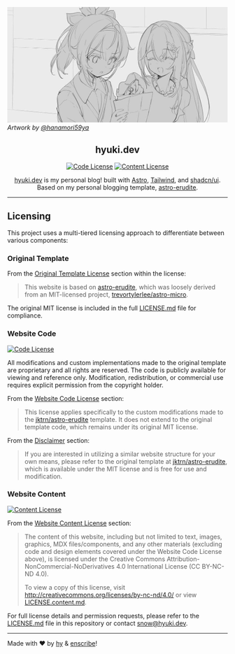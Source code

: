 ![Showcase Card](/public/static/twitter-card.png)
_Artwork by [@hanamori59ya](https://twitter.com/hanamori59ya)_

<div align="center">

## hyuki.dev

[![Code License]](LICENSE.md)
[![Content License]](LICENSE.content.md)

[hyuki.dev](https://hyuki.dev) is my personal blog! built with [Astro](https://astro.build/), [Tailwind](https://tailwindcss.com/), and [shadcn/ui](https://ui.shadcn.com/).
Based on my personal blogging template, [astro-erudite](https://github.com/jktrn/astro-erudite).

</div>

---

## Licensing

This project uses a multi-tiered licensing approach to differentiate between various components:

### Original Template

From the [Original Template License](LICENSE.md#original-template-license) section within the license:

> This website is based on [astro-erudite](https://github.com/jktrn/astro-erudite), which was loosely derived from an MIT-licensed project, [trevortylerlee/astro-micro](https://github.com/trevortylerlee/astro-micro).

The original MIT license is included in the full [LICENSE.md](LICENSE.md) file for compliance.

### Website Code

[![Code License]](LICENSE.md)

All modifications and custom implementations made to the original template are proprietary and all rights are reserved. The code is publicly available for viewing and reference only. Modification, redistribution, or commercial use requires explicit permission from the copyright holder.

From the [Website Code License](LICENSE.md#website-code-license) section:

> This license applies specifically to the custom modifications made to the [jktrn/astro-erudite](https://github.com/jktrn/astro-erudite) template. It does not extend to the original template code, which remains under its original MIT license.

From the [Disclaimer](LICENSE.md#disclaimer) section:

> If you are interested in utilizing a similar website structure for your own means, please refer to the original template at [jktrn/astro-erudite](https://github.com/jktrn/astro-erudite), which is available under the MIT license and is free for use and modification.

### Website Content

[![Content License]](LICENSE.content.md)

From the [Website Content License](LICENSE.md#website-content-license) section:

> The content of this website, including but not limited to text, images, graphics, MDX files/components, and any other materials (excluding code and design elements covered under the Website Code License above), is licensed under the Creative Commons Attribution-NonCommercial-NoDerivatives 4.0 International License (CC BY-NC-ND 4.0).
>
> To view a copy of this license, visit http://creativecommons.org/licenses/by-nc-nd/4.0/ or view [LICENSE.content.md](./LICENSE.content.md).

For full license details and permission requests, please refer to the [LICENSE.md](LICENSE.md) file in this repository or contact [snow@hyuki.dev](mailto:snow@hyuki.dev).

---

Made with ♥ by [hy](https://hyuki.dev) & [enscribe](https://enscribe.dev)!

[cc-by-nc-nd]: http://creativecommons.org/licenses/by-nc-nd/4.0/
[cc-by-nc-nd-shield]: https://img.shields.io/badge/License-CC%20BY--NC--ND%204.0-lightgrey.svg
[Code License]: https://img.shields.io/badge/content%20license-CC%20BY--NC--ND%204.0-5d?style=for-the-badge&logo=creativecommons&logoColor=fff&color=%237A73D1
[Content License]: https://img.shields.io/badge/code%20license-proprietary-5d?style=for-the-badge&logo=github&logoColor=fff&color=%237A73D1
